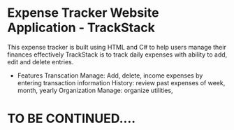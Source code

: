 # Expense Tracker Website Application - TrackStack
  This expense tracker is built using HTML and C# to help users manage their finances effectively
  TrackStack is to track daily expenses with ability to add, edit and delete entries.

* Features
  Transcation Manage: Add, delete, income expenses by entering transaction information
  History: review past expenses of week, month, yearly
  Organization Manage: organize utilities,
# TO BE CONTINUED....
  
